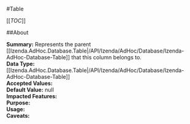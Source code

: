 #Table

[[_TOC_]]

##About

**Summary:** Represents the parent [[Izenda.AdHoc.Database.Table|/API/Izenda/AdHoc/Database/Izenda-AdHoc-Database-Table]] that this column belongs to.  
**Data Type:** [[Izenda.AdHoc.Database.Table|/API/Izenda/AdHoc/Database/Izenda-AdHoc-Database-Table]]  
**Accepted Values:**   
**Default Value:** null  
**Impacted Features:**   
**Purpose:**   
**Usage:**   
**Caveats:**   

